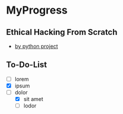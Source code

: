 # MyProgress

## Ethical Hacking From Scratch
- [by python project](https://github.com/kokurate/MyProgress/blob/main/From%20Python%20Project%20Youtube/introduction.md) 




## To-Do-List
- [ ] lorem
- [x] ipsum
- [ ] dolor
  - [x] sit amet
  - [ ] lodor
